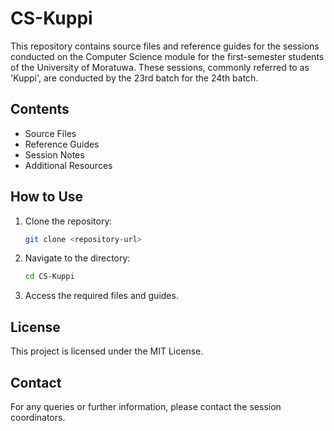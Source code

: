 # CS-Kuppi

This repository contains source files and reference guides for the sessions conducted on the Computer Science module for the first-semester students of the University of Moratuwa. These sessions, commonly referred to as 'Kuppi', are conducted by the 23rd batch for the 24th batch.

## Contents

- Source Files
- Reference Guides
- Session Notes
- Additional Resources

## How to Use

1. Clone the repository:
    ```sh
    git clone <repository-url>
    ```
2. Navigate to the directory:
    ```sh
    cd CS-Kuppi
    ```
3. Access the required files and guides.

## License

This project is licensed under the MIT License.

## Contact

For any queries or further information, please contact the session coordinators.
